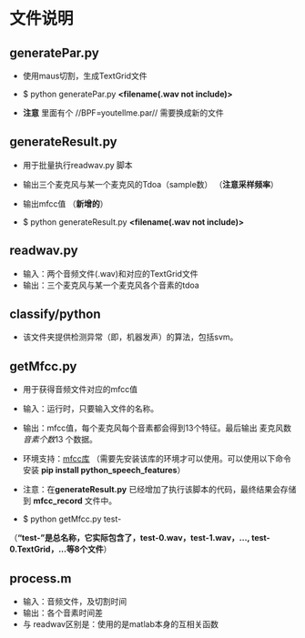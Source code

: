 # 文件说明
## generatePar.py

  * 使用maus切割，生成TextGrid文件
  
  * $ python generatePar.py **<filename(.wav not include)>**
  
  * **注意** 里面有个 //BPF=youtellme.par// 需要换成新的文件
  
## generateResult.py
  
  * 用于批量执行readwav.py 脚本
  
  * 输出三个麦克风与某一个麦克风的Tdoa（sample数） （**注意采样频率**）
  
  * 输出mfcc值 （**新增的**）
   
  * $ python generateResult.py **<filename(.wav not include)>**
  
## readwav.py

 * 输入：两个音频文件(.wav)和对应的TextGrid文件
 * 输出：三个麦克风与某一个麦克风各个音素的tdoa
 
 ## classify/python
 
 * 该文件夹提供检测异常（即，机器发声）的算法，包括svm。
 
 ## getMfcc.py
 
 * 用于获得音频文件对应的mfcc值
 
 * 输入：运行时，只要输入文件的名称。
 
 * 输出：mfcc值，每个麦克风每个音素都会得到13个特征。最后输出 麦克风数*音素个数*13 个数据。
 
 * 环境支持：[mfcc库](https://github.com/luoluyao/python_speech_features) （需要先安装该库的环境才可以使用。可以使用以下命令安装 **pip install python_speech_features**）
 
 * 注意：在**generateResult.py** 已经增加了执行该脚本的代码，最终结果会存储到 **mfcc_record** 文件中。 
 
 * $ python getMfcc.py test-
 
  （**“test-”**是总名称，它实际包含了，test-0.wav，test-1.wav，..., test-0.TextGrid，...等**8个文件**）
## process.m

 * 输入：音频文件，及切割时间
 * 输出：各个音素时间差
 * 与 readwav区别是：使用的是matlab本身的互相关函数
